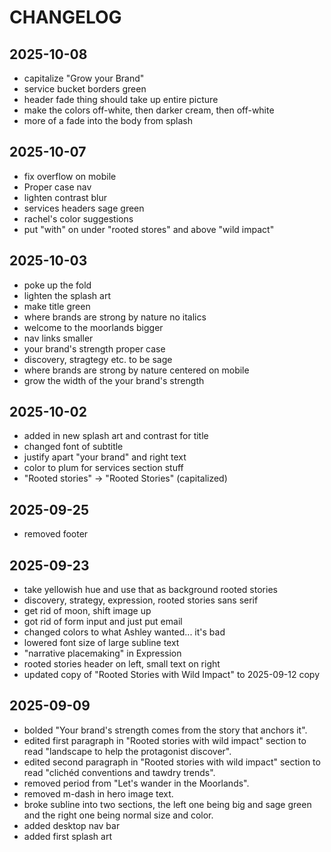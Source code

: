 # CHANGELOG

## 2025-10-08

- capitalize "Grow your Brand"
- service bucket borders green
- header fade thing should take up entire picture
- make the colors off-white, then darker cream, then off-white
- more of a fade into the body from splash

## 2025-10-07

- fix overflow on mobile
- Proper case nav
- lighten contrast blur
- services headers sage green
- rachel's color suggestions
- put "with" on under "rooted stores" and above "wild impact"

## 2025-10-03

- poke up the fold
- lighten the splash art
- make title green
- where brands are strong by nature no italics
- welcome to the moorlands bigger
- nav links smaller
- your brand's strength proper case
- discovery, stragtegy etc. to be sage
- where brands are strong by nature centered on mobile
- grow the width of the your brand's strength

## 2025-10-02

- added in new splash art and contrast for title
- changed font of subtitle
- justify apart "your brand" and right text
- color to plum for services section stuff
- "Rooted stories" -> "Rooted Stories" (capitalized)

## 2025-09-25

- removed footer

## 2025-09-23

- take yellowish hue and use that as background rooted stories
- discovery, strategy, expression, rooted stories sans serif
- get rid of moon, shift image up
- got rid of form input and just put email
- changed colors to what Ashley wanted... it's bad
- lowered font size of large subline text
- "narrative placemaking" in Expression
- rooted stories header on left, small text on right
- updated copy of "Rooted Stories with Wild Impact" to 2025-09-12 copy

## 2025-09-09

- bolded "Your brand's strength comes from the story that anchors it".
- edited first paragraph in "Rooted stories with wild impact" section to read "landscape to help the protagonist discover".
- edited second paragraph in "Rooted stories with wild impact" section to read "clichéd conventions and tawdry trends".
- removed period from "Let's wander in the Moorlands".
- removed m-dash in hero image text.
- broke subline into two sections, the left one being big and sage green and the right one being normal size and color.
- added desktop nav bar
- added first splash art
